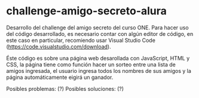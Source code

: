 # challenge-amigo-secreto-alura
Desarrollo del challenge del amigo secreto del curso ONE.
Para hacer uso del código desarrollado, es necesario contar con algún editor de código, en este caso en particular, recomiendo usar Visual Studio Code (https://code.visualstudio.com/download).

Éste código es sobre una página web desarollada con JavaScript, HTML y CSS, la página tiene como función hacer un sorteo entre una lista de amigos ingresada, el usuario ingresa todos los nombres de sus amigos y la página automáticamente eigirá un ganador. 

Posibles problemas: (?)
Posibles soluciones: (?)
